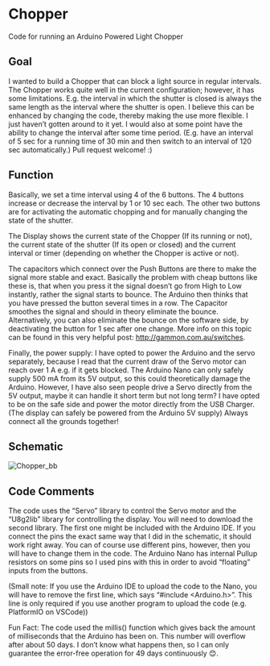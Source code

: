 # Chopper
Code for running an Arduino Powered Light Chopper

## Goal
I wanted to build a Chopper that can block a light source in regular intervals.
The Chopper works quite well in the current configuration; however, it has some limitations.
E.g. the interval in which the shutter is closed is always the same length as the interval where the shutter is open.
I believe this can be enhanced by changing the code, thereby making the use more flexible.
I just haven’t gotten around to it yet.
I would also at some point have the ability to change the interval after some time period.
(E.g. have an interval of 5 sec for a running time of 30 min and then switch to an interval of 120 sec automatically.)
Pull request welcome! :)

## Function
Basically, we set a time interval using 4 of the 6 buttons.
The 4 buttons increase or decrease the interval by 1 or 10 sec each. The other two buttons are for activating the automatic chopping and for manually changing the state of the shutter.

The Display shows the current state of the Chopper (If its running or not), the current state of the shutter (If its open or closed) and the current interval or timer (depending on whether the Chopper is active or not).

The capacitors which connect over the Push Buttons are there to make the signal more stable and exact.
Basically the problem with cheap buttons like these is, that when you press it the signal doesn’t go from High to Low instantly, rather the signal starts to bounce.
The Arduino then thinks that you have pressed the button several times in a row.
The Capacitor smoothes the signal and should in theory eliminate the bounce.
Alternatively, you can also eliminate the bounce on the software side, by deactivating the button for 1 sec after one change.
More info on this topic can be found in this very helpful post:  http://gammon.com.au/switches.

Finally, the power supply: I have opted to power the Arduino and the servo separately, because I read that the current draw of the Servo motor can reach over 1 A e.g. if it gets blocked.
The Arduino Nano can only safely supply 500 mA from its 5V output, so this could theoretically damage the Arduino.
However, I have also seen people drive a Servo directly from the 5V output, maybe it can handle it short term but not long term?
I have opted to be on the safe side and power the motor directly from the USB Charger.
(The display can safely be powered from the Arduino 5V supply)
Always connect all the grounds together!

## Schematic
![Chopper_bb](https://user-images.githubusercontent.com/53518741/183160555-cb0103a4-d5f7-46e2-9240-a2c968f5866f.png)

## Code Comments
The code uses the “Servo” library to control the Servo motor and the “U8g2lib” library for controlling the display.
You will need to download the second library.
The first one might be included with the Arduino IDE.
If you connect the pins the exact same way that I did in the schematic, it should work right away.
You can of course use different pins, however, then you will have to change them in the code.
The Arduino Nano has internal Pullup resistors on some pins so I used pins with this in order to avoid “floating” inputs from the buttons.

(Small note: If you use the Arduino IDE to upload the code to the Nano, you will have to remove the first line, which says “#include <Arduino.h>”. This line is only required if you use another program to upload the code (e.g. PlatformIO on VSCode))

Fun Fact: The code used the millis() function which gives back the amount of milliseconds that the Arduino has been on.
This number will overflow after about 50 days.
I don’t know what happens then, so I can only guarantee the error-free operation for 49 days continuously 😊.
